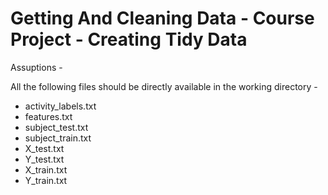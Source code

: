 Getting And Cleaning Data - Course Project - Creating Tidy Data
======================

Assuptions - 

All the following files should be directly available in the working directory -
- activity_labels.txt
- features.txt
- subject_test.txt
- subject_train.txt
- X_test.txt
- Y_test.txt
- X_train.txt
- Y_train.txt







